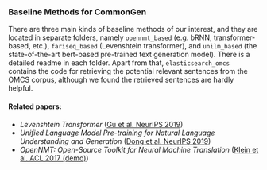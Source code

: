 ### Baseline Methods for CommonGen

There are three main kinds of baseline methods of our interest, and they are located in separate folders, namely `opennmt_based` (e.g. bRNN, transformer-based, etc.), `fariseq_based` (Levenshtein transformer), and `unilm_based` (the state-of-the-art bert-based pre-trained text generation model). There is a detailed readme in each folder. Apart from that, `elasticsearch_omcs` contains the code for retrieving the potential relevant sentences from the OMCS corpus, although we found the retrieved sentences are hardly helpful.

#### Related papers:
- _Levenshtein Transformer_ ([Gu et al. NeurIPS 2019](https://arxiv.org/abs/1905.11006)) 
- _Unified Language Model Pre-training for Natural Language Understanding and Generation_ ([Dong et al. NeurIPS 2019](https://arxiv.org/abs/1905.03197 )) 
- _OpenNMT: Open-Source Toolkit for Neural Machine Translation_ ([Klein et al. ACL 2017 (demo)](https://www.aclweb.org/anthology/P17-4012/))